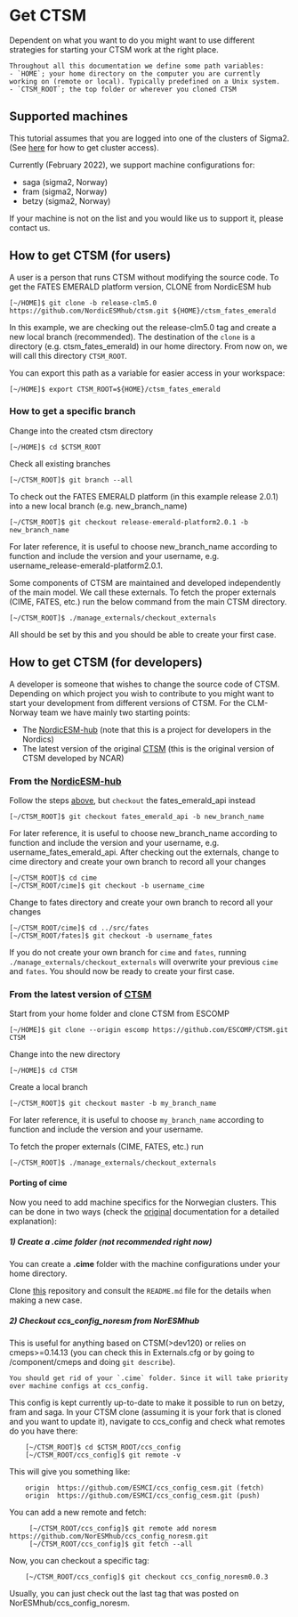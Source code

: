 # Get CTSM
Dependent on what you want to do you might want to use different strategies for starting your CTSM work at the right place. 

```{keypoints} Path variables
Throughout all this documentation we define some path variables:  
- `HOME`; your home directory on the computer you are currently working on (remote or local). Typically predefined on a Unix system.
- `CTSM_ROOT`; the top folder or wherever you cloned CTSM 
```


## Supported machines
This tutorial assumes that you are logged into one of the clusters of Sigma2. (See [here](https://metos-uio.github.io/CTSM-Norway-Documentation/prerequisite/#needed-accesses) for how to get cluster access). 

Currently (February 2022), we support machine configurations for: 
-   saga (sigma2, Norway)
-   fram (sigma2, Norway)
-   betzy (sigma2, Norway)

If your machine is not on the list and you would like us to support it,
please contact us.

## How to get CTSM (for users)
A user is a person that runs CTSM without modifying the source code. To get the FATES EMERALD platform version, CLONE from NordicESM hub

    [~/HOME]$ git clone -b release-clm5.0 https://github.com/NordicESMhub/ctsm.git ${HOME}/ctsm_fates_emerald

In this example, we are checking out the release-clm5.0 tag and create a
new local branch (recommended). The destination of the `clone` is a
directory (e.g. ctsm\_fates\_emerald) in our home directory. From now on, we will call this directory `CTSM_ROOT`.

You can export this path as a variable for easier access in your workspace:

    [~/HOME]$ export CTSM_ROOT=${HOME}/ctsm_fates_emerald

### How to get a specific branch
Change into the created ctsm directory

    [~/HOME]$ cd $CTSM_ROOT

Check all existing branches

    [~/CTSM_ROOT]$ git branch --all

To check out the FATES EMERALD platform (in this example release 2.0.1)
into a new local branch (e.g. new\_branch\_name)

    [~/CTSM_ROOT]$ git checkout release-emerald-platform2.0.1 -b new_branch_name

For later reference, it is useful to choose new\_branch\_name according
to function and include the version and your username, e.g.
username\_release-emerald-platform2.0.1.

Some components of CTSM are maintained and developed independently of the main model. We call these externals.
To fetch the proper externals (CIME, FATES, etc.) run the below command from the main CTSM directory.

    [~/CTSM_ROOT]$ ./manage_externals/checkout_externals

All should be set by this and you should be able to create your first case.


## How to get CTSM (for developers)
A developer is someone that wishes to change the source code of CTSM. 
Depending on which project you wish to contribute to you might want to
start your development from different versions of CTSM. For the
CLM-Norway team we have mainly two starting points:

-   The [NordicESM-hub](https://github.com/NordicESMhub/ctsm) (note
    that this is a project for developers in the Nordics)
-   The latest version of the original
    [CTSM](https://github.com/ESCOMP/CTSM) (this is the original
    version of CTSM developed by NCAR)

### From the [NordicESM-hub](https://github.com/NordicESMhub/ctsm)

Follow the steps [above](https://metos-uio.github.io/CTSM-Norway-Documentation/get/#how-to-get-ctsm-for-users), but `checkout` the fates\_emerald\_api instead

    [~/CTSM_ROOT]$ git checkout fates_emerald_api -b new_branch_name

For later reference, it is useful to choose new\_branch\_name according
to function and include the version and your username, e.g.
username\_fates\_emerald\_api. After checking out the externals, change
to cime directory and create your own branch to record all your changes

    [~/CTSM_ROOT]$ cd cime
    [~/CTSM_ROOT/cime]$ git checkout -b username_cime

Change to fates directory and create your own branch to record all your
changes

    [~/CTSM_ROOT/cime]$ cd ../src/fates
    [~/CTSM_ROOT/fates]$ git checkout -b username_fates

If you do not create your own branch for `cime` and `fates`, running
`./manage_externals/checkout_externals` will overwrite your
previous `cime` and `fates`. You should now be ready to create your
first case.

### From the latest version of [CTSM](https://github.com/ESCOMP/CTSM)
Start from your home folder and clone CTSM from ESCOMP 

    [~/HOME]$ git clone --origin escomp https://github.com/ESCOMP/CTSM.git CTSM

Change into the new directory

    [~/HOME]$ cd CTSM

Create a local branch

    [~/CTSM_ROOT]$ git checkout master -b my_branch_name

For later reference, it is useful to choose `my_branch_name` according
to function and include the version and your username.

To fetch the proper externals (CIME, FATES, etc.) run

    [~/CTSM_ROOT]$ ./manage_externals/checkout_externals

#### Porting of cime

Now you need to add machine specifics for the Norwegian clusters. This
can be done in two ways (check the
[original](https://esmci.github.io/cime/versions/master/html/users_guide/porting-cime.html#steps-for-porting)
documentation for a detailed explanation):


##### 1) Create a .cime folder (not recommended right now)

You can create a **.cime** folder with the machine configurations under your home directory.

Clone [this](https://github.com/MetOs-UiO/dotcime) repository and
consult the `README.md` file for the details when making a new
case.


##### 2) Checkout ccs_config_noresm from NorESMhub

This is useful for anything based on CTSM(>dev120) or relies on cmeps>=0.14.13 (you can check this in Externals.cfg or by going to /component/cmeps and doing `git describe`).
``` {keypoints} Important
You should get rid of your `.cime` folder. Since it will take priority over machine configs at ccs_config.
```

This config is kept currently up-to-date to make it possible to run on betzy, fram and saga.
In your CTSM clone (assuming it is your fork that is cloned and you want to update it), navigate to ccs_config and check what remotes do you have there:

        [~/CTSM_ROOT]$ cd $CTSM_ROOT/ccs_config
        [~/CTSM_ROOT/ccs_config]$ git remote -v 

This will give you something like:

        origin  https://github.com/ESMCI/ccs_config_cesm.git (fetch)
        origin  https://github.com/ESMCI/ccs_config_cesm.git (push)

You can add a new remote and fetch:

         [~/CTSM_ROOT/ccs_config]$ git remote add noresm https://github.com/NorESMhub/ccs_config_noresm.git
         [~/CTSM_ROOT/ccs_config]$ git fetch --all

Now, you can checkout a specific tag:

        [~/CTSM_ROOT/ccs_config]$ git checkout ccs_config_noresm0.0.3
Usually, you can just check out the last tag that was posted on NorESMhub/ccs_config_noresm.
